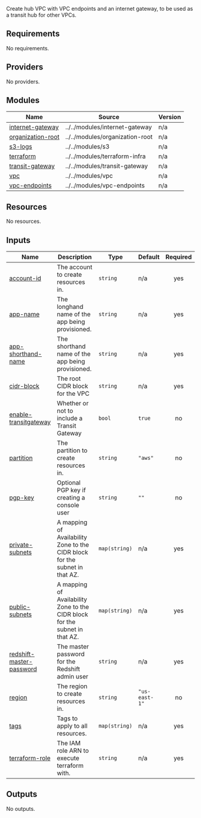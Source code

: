   Create hub VPC with VPC endpoints and an internet gateway, to be used as a transit hub for other VPCs.

## Requirements

No requirements.

## Providers

No providers.

## Modules

| Name | Source | Version |
|------|--------|---------|
| <a name="module_internet-gateway"></a> [internet-gateway](#module\_internet-gateway) | ../../modules/internet-gateway | n/a |
| <a name="module_organization-root"></a> [organization-root](#module\_organization-root) | ../../modules/organization-root | n/a |
| <a name="module_s3-logs"></a> [s3-logs](#module\_s3-logs) | ../../modules/s3 | n/a |
| <a name="module_terraform"></a> [terraform](#module\_terraform) | ../../modules/terraform-infra | n/a |
| <a name="module_transit-gateway"></a> [transit-gateway](#module\_transit-gateway) | ../../modules/transit-gateway | n/a |
| <a name="module_vpc"></a> [vpc](#module\_vpc) | ../../modules/vpc | n/a |
| <a name="module_vpc-endpoints"></a> [vpc-endpoints](#module\_vpc-endpoints) | ../../modules/vpc-endpoints | n/a |

## Resources

No resources.

## Inputs

| Name | Description | Type | Default | Required |
|------|-------------|------|---------|:--------:|
| <a name="input_account-id"></a> [account-id](#input\_account-id) | The account to create resources in. | `string` | n/a | yes |
| <a name="input_app-name"></a> [app-name](#input\_app-name) | The longhand name of the app being provisioned. | `string` | n/a | yes |
| <a name="input_app-shorthand-name"></a> [app-shorthand-name](#input\_app-shorthand-name) | The shorthand name of the app being provisioned. | `string` | n/a | yes |
| <a name="input_cidr-block"></a> [cidr-block](#input\_cidr-block) | The root CIDR block for the VPC | `string` | n/a | yes |
| <a name="input_enable-transitgateway"></a> [enable-transitgateway](#input\_enable-transitgateway) | Whether or not to include a Transit Gateway | `bool` | `true` | no |
| <a name="input_partition"></a> [partition](#input\_partition) | The partition to create resources in. | `string` | `"aws"` | no |
| <a name="input_pgp-key"></a> [pgp-key](#input\_pgp-key) | Optional PGP key if creating a console user | `string` | `""` | no |
| <a name="input_private-subnets"></a> [private-subnets](#input\_private-subnets) | A mapping of Availability Zone to the CIDR block for the subnet in that AZ. | `map(string)` | n/a | yes |
| <a name="input_public-subnets"></a> [public-subnets](#input\_public-subnets) | A mapping of Availability Zone to the CIDR block for the subnet in that AZ. | `map(string)` | n/a | yes |
| <a name="input_redshift-master-password"></a> [redshift-master-password](#input\_redshift-master-password) | The master password for the Redshift admin user | `string` | n/a | yes |
| <a name="input_region"></a> [region](#input\_region) | The region to create resources in. | `string` | `"us-east-1"` | no |
| <a name="input_tags"></a> [tags](#input\_tags) | Tags to apply to all resources. | `map(string)` | n/a | yes |
| <a name="input_terraform-role"></a> [terraform-role](#input\_terraform-role) | The IAM role ARN to execute terraform with. | `string` | n/a | yes |

## Outputs

No outputs.
